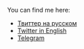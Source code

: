 You can find me here: 

- [Твиттер на русском](https://twitter.com/fedya_petrakov)
- [Twitter in English](https://twitter.com/fedya_petrakov_)
- [Telegram](https://t.me/fpetrakov)
